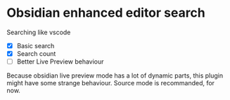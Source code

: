 # Obsidian enhanced editor search

Searching like vscode

- [x] Basic search
- [x] Search count
- [ ] Better Live Preview behaviour

Because obsidian live preview mode has a lot of dynamic parts, this plugin might have some strange behaviour. Source mode is recommanded, for now.
